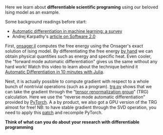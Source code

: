 Here we learn about **differentiable scientific programing** using our beloved Ising model as an example. 

Some background readings before start:

- [Automatic differentiation in machine learning: a survey](https://arxiv.org/abs/1502.05767)
- Andrej Karpathy's [article on Software 2.0](https://medium.com/@karpathy/software-2-0-a64152b37c35)

First, [onsager.jl](https://github.com/wangleiphy/DL4CSRC/blob/master/2-ising/onsager.jl) computes the free energy using the Onsager's exact solution of Ising model. By differentiating the free energy [by hand](https://github.com/wangleiphy/DL4CSRC/blob/master/assets/Excerpt_Moore_Mertens.png) we can obtain physical quantities such as energy and specific heat. Even cooler, the "forward mode automatic differentiation" gives us the same without any hard work! Watch this video to learn about the technique behind it [Automatic Differentiation in 10 minutes with Julia](https://www.youtube.com/watch?v=vAp6nUMrKYg). 

Next, it is actually possible to compute gradient with respect to a whole bunch of nontrivial operations (such as a program).  [trg.py](https://github.com/wangleiphy/DL4CSRC/blob/master/2-ising/trg.py) shows that we can take the gradient through the “[tensor renormalization group](https://arxiv.org/abs/cond-mat/0611687)” (TRG) calculation. Here we use the “reverse mode automatic differentiation” provided by [PyTorch](https://pytorch.org/). A a by product, we also got a GPU version of the TRG almost for free! NB: to have stable gradient through the SVD operation, you need to apply this  [patch](https://github.com/wangleiphy/DL4CSRC/blob/master/2-ising/svd_backward.patch) and recompile PyTorch. 

**Think of what can you do about your research with differentiable programming**


